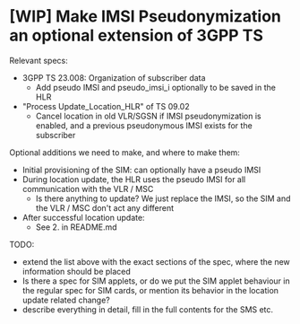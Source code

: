 # [WIP] Make IMSI Pseudonymization an optional extension of 3GPP TS

Relevant specs:
* 3GPP TS 23.008: Organization of subscriber data
  * Add pseudo IMSI and pseudo_imsi_i optionally to be saved in the HLR
* "Process Update_Location_HLR" of TS 09.02
  * Cancel location in old VLR/SGSN if IMSI pseudonymization is enabled, and a
    previous pseudonymous IMSI exists for the subscriber

Optional additions we need to make, and where to make them:

* Initial provisioning of the SIM: can optionally have a pseudo IMSI
* During location update, the HLR uses the pseudo IMSI for all communication
  with the VLR / MSC
  * Is there anything to update? We just replace the IMSI, so the SIM and the
    VLR / MSC don't act any different
* After successful location update:
  * See 2. in README.md

TODO:
* extend the list above with the exact sections of the spec, where the new
  information should be placed
* Is there a spec for SIM applets, or do we put the SIM applet behaviour in the
  regular spec for SIM cards, or mention its behavior in the location update
  related change?
* describe everything in detail, fill in the full contents for the SMS etc.
